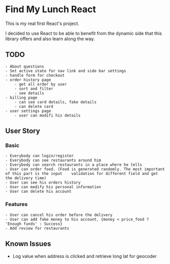 # Find My Lunch React 

This is my real first React's project.

I decided to use React to be able to benefit from the dynamic side that this library offers and also learn along the way.

## TODO
    - About questions
    - Set active state for nav link and side bar settings
    - handle form for checkout
    - order history page
        - get all order by user
        - sort and filter
        - see details
    - billing page
        - can see card details, fake details
        - can delete card
    - user settings page
        - user can modifi his details


## User Story

### Basic

    - Everybody can login/register
    - Everybody can see restaurants around him
    - Everybody can search restaurants in a place where he tells
    - User can order food. (Food is generated randomly. The most important of this part is the input    validation for different field and get the delivery time)
    - User can see his orders history
    - User can modify his personal information
    - User can delete his account

### Features

    - User can cancel his order before the delivery
    - User can add fake money to his account, {money < price_food ? 'Enough funds' : Success}
    - Add review for restaurants



## Known Issues
 - Log value when address is clicked and retrieve long lat for geocoder

